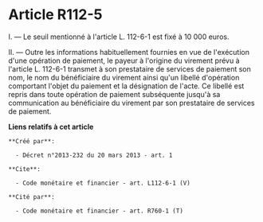 # Article R112-5

I. ― Le seuil mentionné à l'article L. 112-6-1 est fixé à 10 000 euros. 

II. ― Outre les informations habituellement fournies en vue de l'exécution d'une opération de paiement, le payeur à l'origine
du virement prévu à l'article L. 112-6-1 transmet à son prestataire de services de paiement son nom, le nom du bénéficiaire
du virement ainsi qu'un libellé d'opération comportant l'objet du paiement et la désignation de l'acte. Ce libellé est repris
dans toute opération de paiement subséquente jusqu'à sa communication au bénéficiaire du virement par son prestataire de
services de paiement.

**Liens relatifs à cet article**

	**Créé par**:

	  - Décret n°2013-232 du 20 mars 2013 - art. 1

	**Cite**:

	  - Code monétaire et financier - art. L112-6-1 (V)

	**Cité par**:

	  - Code monétaire et financier - art. R760-1 (T)
